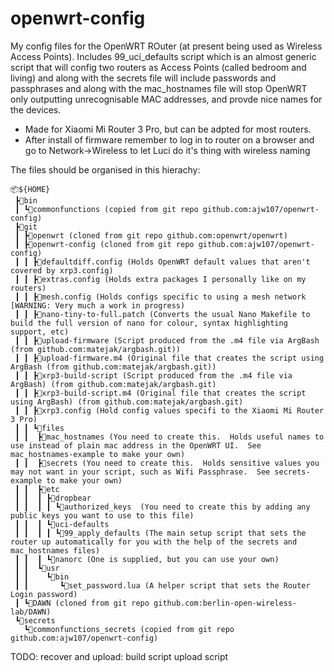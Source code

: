 # openwrt-config

My config files for the OpenWRT ROuter (at present being used as Wireless Access Points).  Includes 99_uci_defaults script which is an almost generic script that will config two routers as Access Points (called bedroom and living) and along with the secrets file will include passwords and passphrases and along with the mac_hostnames file will stop OpenWRT only outputting unrecognisable MAC addresses, and provde nice names for the devices.
- Made for Xiaomi Mi Router 3 Pro, but can be adpted for most routers.
- After install of firmware remember to log in to router on a browser and go to Network->Wireless to let Luci do it's thing with wireless naming

The files should be organised in this hierachy:
```
📦${HOME}
 ┣📂bin
 ┃ ┗📜commonfunctions (copied from git repo github.com:ajw107/openwrt-config)
 ┣📂git
 ┃ ┣📂openwrt (cloned from git repo github.com:openwrt/openwrt)
 ┃ ┣📂openwrt-config (cloned from git repo github.com:ajw107/openwrt-config)
 ┃ ┃ ┣📜defaultdiff.config (Holds OpenWRT default values that aren't covered by xrp3.config)
 ┃ ┃ ┣📜extras.config (Holds extra packages I personally like on my routers)
 ┃ ┃ ┣📜mesh.config (Holds configs specific to using a mesh network [WARNING: Very much a work in progress)
 ┃ ┃ ┣📜nano-tiny-to-full.patch (Converts the usual Nano Makefile to build the full version of nano for colour, syntax highlighting support, etc)
 ┃ ┃ ┣📜upload-firmware (Script produced from the .m4 file via ArgBash (from github.com:matejak/argbash.git))
 ┃ ┃ ┣📜upload-firmware.m4 (Original file that creates the script using ArgBash (from github.com:matejak/argbash.git))
 ┃ ┃ ┣📜xrp3-build-script (Script produced from the .m4 file via ArgBash) (from github.com:matejak/argbash.git)
 ┃ ┃ ┣📜xrp3-build-script.m4 (Original file that creates the script using ArgBash) (from github.com:matejak/argbash.git)
 ┃ ┃ ┣📜xrp3.config (Hold config values specifi to the Xiaomi Mi Router 3 Pro)
 ┃ ┃ ┗📂files
 ┃ ┃  ┣📜mac_hostnames (You need to create this.  Holds useful names to use instead of plain mac address in the OpenWRT UI.  See mac_hostnames-example to make your own)
 ┃ ┃  ┣📜secrets (You need to create this.  Holds sensitive values you may not want in your script, such as Wifi Passphrase.  See secrets-example to make your own)
 ┃ ┃  ┣📂etc
 ┃ ┃  ┃ ┣📂dropbear
 ┃ ┃  ┃ ┃ ┗📜authorized_keys  (You need to create this by adding any public keys you want to use to this file)
 ┃ ┃  ┃ ┗📂uci-defaults
 ┃ ┃  ┃ ┃ ┗📜99_apply_defaults (The main setup script that sets the router up automatically for you with the help of the secrets and mac_hostnames files)
 ┃ ┃  ┃ ┗📜nanorc (One is supplied, but you can use your own)
 ┃ ┃  ┗📂usr
 ┃ ┃    ┗📂bin
 ┃ ┃       ┗📜set_password.lua (A helper script that sets the Router Login password)
 ┃ ┗📂DAWN (cloned from git repo github.com:berlin-open-wireless-lab/DAWN)
 ┗📂secrets
   ┗📜commonfunctions_secrets (copied from git repo github.com:ajw107/openwrt-config)
```
TODO:
recover and upload:
build script
upload script
